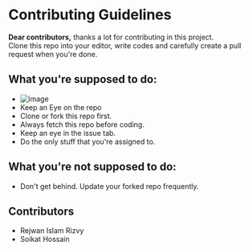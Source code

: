 # Contributing Guidelines
**Dear contributors,** thanks a lot for contributing in this project. <br/>
Clone this repo into your editor, write codes and carefully create a pull request when you're done.

## What you're supposed to do:
* ![image](https://user-images.githubusercontent.com/50569315/121794431-bf4aae00-cc29-11eb-9f10-ea95d612c222.png)
* Keep an Eye on the repo
* Clone or fork this repo first.
* Always fetch this repo before coding.
* Keep an eye in the issue tab.
* Do the only stuff that you're assigned to.



## What you're not supposed to do:
* Don't get behind. Update your forked repo frequently.

## Contributors
<!-- // Write your name here -->
* Rejwan Islam Rizvy
* Soikat Hossain
